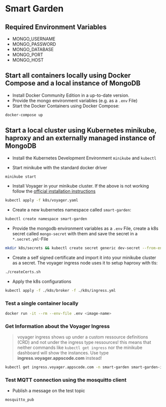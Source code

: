 # Smart Garden

## Required Environment Variables

- MONGO_USERNAME
- MONGO_PASSWORD
- MONGO_DATABASE
- MONGO_PORT
- MONGO_HOST

## Start all containers locally using Docker Compose and a local instance of MongoDB

- Install Docker Community Edition in a up-to-date version.
- Provide the mongo environment variables (e.g. as a `.env` File)
- Start the Docker Containers using Docker Compose: 

```sh
docker-compose up
```

## Start a local cluster using Kubernetes minikube, haproxy and an externally managed instance of MongoDB

- Install the Kubernetes Development Environment `minikube` and `kubectl`

- Start minikube with the standard docker driver

```sh
minikube start
```

- Install Voyager in your minikube cluster. If the above is not working follow the [official installation instructions](https://voyagermesh.com/docs/v12.0.0/setup/install/#script)

```sh
kubectl apply -f k8s/voyager.yaml
```

- Create a new kubernetes namespace called `smart-garden`:

```sh
kubectl create namespace smart-garden
```

- Provide the mongodb environment variables as a `.env` File, create a k8s secret called `mongo-secret` with them and save the secret in a `*.secret.yml`-File

```sh
mkdir k8s/secrets && kubectl create secret generic dev-secret --from-env-file=.env -o yaml --save-config=true --namespace=smart-garden > k8s/secrets/mongo.secret.yml
```

- Create a self signed certificate and import it into your minikube cluster as a secret. The voyager ingress node uses it to setup haproxy with tls:

```sh
./createCerts.sh
```

- Apply the k8s configurations

```sh
kubectl apply -f ./k8s/broker -f ./k8s/ingress.yml
```

### Test a single container locally

```sh
docker run -it --rm --env-file .env <image-name>
```

### Get Information about the Voyager Ingress

> voyager ingress shows up under a custom ressource definitions (CRD) and not under 
> the ingress type ressources!
> this means that neither commands like `kubectl get ingress` nor the minikube dashboard
> will show the instances. Use type **ingress.voyager.appscode.com** instead!

```sh
kubectl get ingress.voyager.appscode.com -n smart-garden smart-garden-ingress
```

### Test MQTT connection using the mosquitto client

- Publish a message on the test topic

```sh
mosquitto_pub
```
